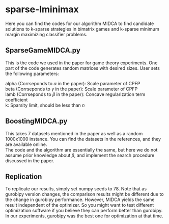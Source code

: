 # sparse-lminimax

Here you can find the codes for our algorithm MIDCA to find candidate solutions to k-sparse strategies in bimatrix games and k-sparse minimum margin maximizing classifier problems.


## SparseGameMIDCA.py

This is the code we used in the paper for game theory experiments. One part of the code generates random matrices with desired sizes. User sets the following parameters:

alpha (Corrseponds to $\alpha$ in the paper): Scale parameter of CPFP  
beta  (Corrseponds to $\gamma$ in the paper): Scale parameter of CPFP  
lamb (Corrseponds to $\beta$ in the paper): Concave regularization term coefficient  
k: Sparsity limit, should be less than $n$  

## BoostingMIDCA.py

This takes 7 datasets mentioned in the paper as well as a random 1000x1000 instance. You can find the datasets in the references, and they are available online.  
The code and the algorithm are essentially the same, but here we do not assume prior knowledge about $\beta$, and implement the search procedure discussed in the paper.


## Replication

To replicate our results, simply set numpy seeds to 78. Note that as gurobipy version changes, the comparison results might be different due to the change in gurobipy performance. However, MIDCA yields the same result independent of the optimizer. So you might want to test different optimization software if you believe they can perform better than gurobipy. In our experiments, gurobipy was the best one for optimization at that time.
